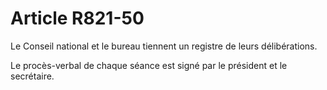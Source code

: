 # Article R821-50

Le Conseil national et le bureau tiennent un registre de leurs délibérations.

Le procès-verbal de chaque séance est signé par le président et le secrétaire.
